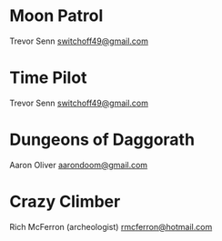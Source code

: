 # Moon Patrol 

Trevor Senn
switchoff49@gmail.com

# Time Pilot

Trevor Senn
switchoff49@gmail.com

# Dungeons of Daggorath

Aaron Oliver
aarondoom@gmail.com

# Crazy Climber

Rich McFerron (archeologist)
rmcferron@hotmail.com
